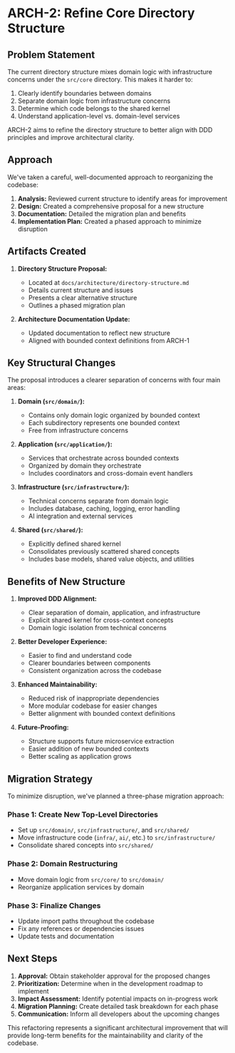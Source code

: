 # ARCH-2: Refine Core Directory Structure

## Problem Statement

The current directory structure mixes domain logic with infrastructure concerns under the `src/core` directory. This makes it harder to:

1. Clearly identify boundaries between domains
2. Separate domain logic from infrastructure concerns
3. Determine which code belongs to the shared kernel
4. Understand application-level vs. domain-level services

ARCH-2 aims to refine the directory structure to better align with DDD principles and improve architectural clarity.

## Approach

We've taken a careful, well-documented approach to reorganizing the codebase:

1. **Analysis:** Reviewed current structure to identify areas for improvement
2. **Design:** Created a comprehensive proposal for a new structure
3. **Documentation:** Detailed the migration plan and benefits
4. **Implementation Plan:** Created a phased approach to minimize disruption

## Artifacts Created

1. **Directory Structure Proposal:**
   - Located at `docs/architecture/directory-structure.md`
   - Details current structure and issues
   - Presents a clear alternative structure
   - Outlines a phased migration plan

2. **Architecture Documentation Update:**
   - Updated documentation to reflect new structure
   - Aligned with bounded context definitions from ARCH-1

## Key Structural Changes

The proposal introduces a clearer separation of concerns with four main areas:

1. **Domain (`src/domain/`):**
   - Contains only domain logic organized by bounded context
   - Each subdirectory represents one bounded context
   - Free from infrastructure concerns

2. **Application (`src/application/`):**
   - Services that orchestrate across bounded contexts
   - Organized by domain they orchestrate
   - Includes coordinators and cross-domain event handlers

3. **Infrastructure (`src/infrastructure/`):**
   - Technical concerns separate from domain logic
   - Includes database, caching, logging, error handling
   - AI integration and external services

4. **Shared (`src/shared/`):**
   - Explicitly defined shared kernel
   - Consolidates previously scattered shared concepts
   - Includes base models, shared value objects, and utilities

## Benefits of New Structure

1. **Improved DDD Alignment:**
   - Clear separation of domain, application, and infrastructure
   - Explicit shared kernel for cross-context concepts
   - Domain logic isolation from technical concerns

2. **Better Developer Experience:**
   - Easier to find and understand code
   - Clearer boundaries between components
   - Consistent organization across the codebase

3. **Enhanced Maintainability:**
   - Reduced risk of inappropriate dependencies
   - More modular codebase for easier changes
   - Better alignment with bounded context definitions

4. **Future-Proofing:**
   - Structure supports future microservice extraction
   - Easier addition of new bounded contexts
   - Better scaling as application grows

## Migration Strategy

To minimize disruption, we've planned a three-phase migration approach:

### Phase 1: Create New Top-Level Directories
- Set up `src/domain/`, `src/infrastructure/`, and `src/shared/`
- Move infrastructure code (`infra/`, `ai/`, etc.) to `src/infrastructure/`
- Consolidate shared concepts into `src/shared/`

### Phase 2: Domain Restructuring
- Move domain logic from `src/core/` to `src/domain/`
- Reorganize application services by domain

### Phase 3: Finalize Changes
- Update import paths throughout the codebase
- Fix any references or dependencies issues
- Update tests and documentation

## Next Steps

1. **Approval:** Obtain stakeholder approval for the proposed changes
2. **Prioritization:** Determine when in the development roadmap to implement
3. **Impact Assessment:** Identify potential impacts on in-progress work
4. **Migration Planning:** Create detailed task breakdown for each phase
5. **Communication:** Inform all developers about the upcoming changes

This refactoring represents a significant architectural improvement that will provide long-term benefits for the maintainability and clarity of the codebase. 